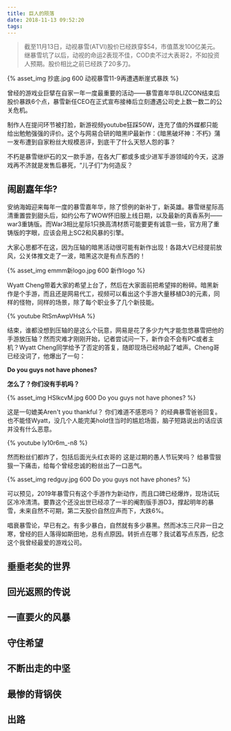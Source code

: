 ```yaml
---
title: 巨人的陨落
date: 2018-11-13 09:52:20
tags:
---
```


> 截至11月13日，动视暴雪(ATVI)股价已经跌穿$54，市值蒸发100亿美元。继暴雪坑了以后，动视的命运2表现不佳，COD卖不过大表哥2，不如投资人预期。股价相比之前已经跌了20多刀。

{% asset_img 抄底.jpg 600 动视暴雪11-9再遭遇断崖式暴跌 %}

曾经的游戏业巨擘在自家一年一度最重要的活动——暴雪嘉年华BLIZCON结束后股价暴跌6个点，暴雪新任CEO在正式宣布接棒后立刻遭遇公司史上数一数二的公关危机。

制作人在提问环节被打脸，新游视频youtube狂踩50W，连充了值的外媒都只能给出勉勉强强的评价。这个与网易合研的暗黑IP最新作：《暗黑破坏神：不朽》蒲一发布遭到自家粉丝大规模恶评，到底干了什么天怒人怨的事？

不朽是暴雪继炉石的又一款手游，在各大厂都或多或少进军手游领域的今天，这游戏再不济就是发售后暴死，“儿子们”为何造反？

## 闹剧嘉年华?

安纳海姆迎来每年一度的暴雪嘉年华，除了惯例的新补丁，新英雄。暴雪继星际高清重置尝到甜头后，如约公布了WOW怀旧服上线日期，以及最新的真香系列——war3重铸版。而War3相比星际1只换高清材质可能要更有诚意一些，官方用了重铸版的字眼，应该会用上SC2和风暴的引擎。

大家心思都不在这，因为压轴的暗黑活动很可能有新作出现！各路大V已经提前放风，公关体推文走了一波，暗黑这次是有点东西的！

{% asset_img emmm新logo.jpg 600 新作logo %}

Wyatt Cheng带着大家的希望上台了，然后在大家面前把希望摔的粉碎。暗黑新作是个手游，而且还是网易代工，视频可以看出这个手游大量移植D3的元素，同样的怪物，同样的场景，除了每个职业多了几个新技能。

{% youtube RtSmAwpVHsA %}

结束，谁都没想到压轴的是这么个玩意，网易是花了多少力气才能忽悠暴雪把他的手游放压轴？然而灾难才刚刚开始，记者尝试问一下，新作会不会有PC或者主机？Wyatt Cheng同学给予了否定的答复，随即现场已经响起了嘘声。Cheng哥已经没词了，他爆出了一句：

**Do you guys not have phones?**

**怎么了？你们没有手机吗？**

{% asset_img HSlkcvM.jpg 600 Do you guys not have phones? %}

这是一句媲美Aren't you thankful？ 你们难道不感恩吗？ 的经典暴雪爸爸回复。也不能怪Wyatt，没几个人能完美hold住当时的尴尬场面，脑子短路说出的话应该并没有什么恶意。

{% youtube ly10r6m_-n8 %}

然而粉丝们都炸了，包括后面光头红衣哥的 这是过期的愚人节玩笑吗？ 给暴雪狠狠一下痛击，给每个曾经忠诚的粉丝出了一口恶气。

{% asset_img redguy.jpg 600 Do you guys not have phones? %}

可以预见，2019年暴雪只有这个手游作为新动作，而且口碑已经爆炸，现场试玩区冷冷清清。要靠这个还没出世已经凉了一半的阉割版手游D3，撑起明年的暴雪，未来自然不可期，第二天股价自然应声而下，大跌6%。

唱衰暴雪论，早已有之。有多少暴白，自然就有多少暴黑。然而冰冻三尺非一日之寒，曾经的巨人落得如斯田地，总有点原因。转折点在哪？我试着写点东西，纪念这个我曾经最爱的游戏公司。

## 垂垂老矣的世界

## 回光返照的传说

## 一直要火的风暴

## 守住希望

## 不断出走的中坚

## 最惨的背锅侠

## 出路